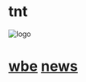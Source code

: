 # tnt
![logo](https://avatars.githubusercontent.com/u/154805290?s=400&u=86ad87bed7bd9b98f8afac43afcb6bd79a8c6916&v=4)
<h1><a href="https://tntlthl.tk" target="_blank" rel="noreferrer">wbe</a>
<a href="../news.md" target="_blank" rel="noreferrer">news</a></h1>
